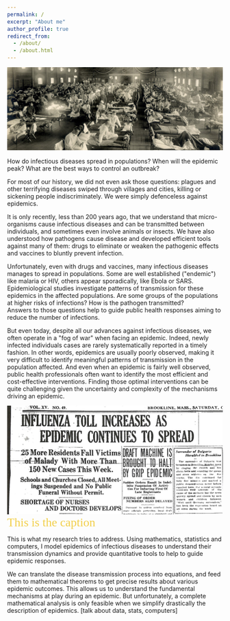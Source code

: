 ```yaml
---
permalink: /
excerpt: "About me"
author_profile: true
redirect_from: 
  - /about/
  - /about.html
---
```


![fluward](images/flu-ward.jpg)

How do infectious diseases spread in populations? When will the epidemic peak? What are the best ways to control an outbreak?

For most of our history, we did not even ask those questions: plagues and other terrifying diseases swiped through villages and cities, killing or sickening people indiscriminately. We were simply defenceless against epidemics.

It is only recently, less than 200 years ago, that we understand that micro-organisms cause infectious diseases and can be transmitted between individuals, and sometimes even involve animals or insects.
We have also understood how pathogens cause disease and developed efficient tools against many of them: drugs to eliminate or weaken the pathogenic effects and vaccines to bluntly prevent infection. 

Unfortunately, even with drugs and vaccines, many infectious diseases manages to spread in populations. Some are well established ("endemic") like malaria or HIV, others appear sporadically, like Ebola or SARS.
Epidemiological studies investigate patterns of transmission for these epidemics in the affected populations. Are some groups of the populations at higher risks of infections? How is the pathogen transmitted?  
Answers to those questions help to guide public health responses aiming to reduce the number of infections. 

But even today, despite all our advances against infectious diseases, we often operate in a "fog of war" when facing an epidemic. Indeed, newly infected individuals cases are rarely systematically reported in a timely fashion. 
In other words, epidemics are usually poorly observed, making it very difficult to identify meaningful patterns of transmission in the population affected. And even when an epidemic is fairly well observed, public health professionals often want to identify the most efficient and cost-effective interventions. 
Finding those optimal interventions can be quite challenging given the uncertainty and complexity of the mechanisms driving an epidemic.

![flunews](images/flu-headline.jpg)
<span style="color: #f2cf4a; font-family: Babas; font-size: 2em;">This is the caption</span>

This is what my research tries to address. Using mathematics, statistics and computers, I model epidemics of infectious diseases to understand their transmission dynamics and provide quantitative tools to help to guide epidemic responses. 

We can translate the disease transmission process into equations, and feed them to mathematical theorems to get precise results about various epidemic outcomes. This allows us to understand the fundamental mechanisms at play during an epidemic. But unfortunately, a complete mathematical analysis is only feasible when we simplify drastically the description of epidemics. 
[talk about data, stats, computers]









